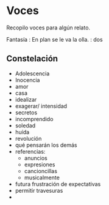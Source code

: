 # Voces

Recopilo voces para algún relato.

Fantasía
  : En plan se le va la olla.
  : dos


## Constelación

- Adolescencia
- Inocencia
- amor
- casa
- idealizar
- exagerar/ intensidad
- secretos
- incomprendido
- soledad
- huída
- revolución
- qué pensarán los demás
- referencias:
  - anuncios
  - expresiones
  - cancioncillas
  - musicalmente
- futura frustración de expectativas
- permitir travesuras
- 
